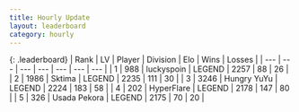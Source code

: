 ```yaml
---
title: Hourly Update
layout: leaderboard
category: hourly
---
```


{: .leaderboard}
| Rank | LV | Player | Division | Elo | Wins | Losses |
| --- | --- | --- | --- | --- | --- | --- |
| <span data-change="0">1</span> | 988 | <span title="ID: 512212">luckyspoin</span> | LEGEND | <span data-change="0">2257</span> | <span data-change="0">88</span> | <span data-change="0">26</span> |
| <span data-change="1">2</span> | 1986 | <span title="ID: 353063">Sktima</span> | LEGEND | <span data-change="0">2235</span> | <span data-change="0">111</span> | <span data-change="0">30</span> |
| <span data-change="-1">3</span> | 3246 | <span title="ID: 164871">Hungry YuYu</span> | LEGEND | <span data-change="-12">2224</span> | <span data-change="0">183</span> | <span data-change="1">58</span> |
| <span data-change="0">4</span> | 202 | <span title="ID: 415958">HyperFlare</span> | LEGEND | <span data-change="0">2178</span> | <span data-change="0">147</span> | <span data-change="0">80</span> |
| <span data-change="0">5</span> | 326 | <span title="ID: 641994">Usada Pekora</span> | LEGEND | <span data-change="0">2175</span> | <span data-change="0">70</span> | <span data-change="0">20</span> |